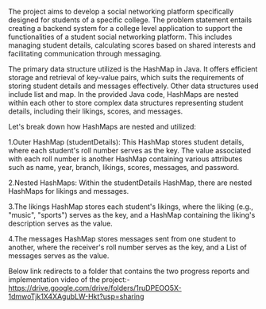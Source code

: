 The project aims to develop a social networking platform specifically designed for students of a specific college.
The problem statement entails creating a backend system for a college level application to support the functionalities of a student social networking platform. This includes managing student details,  calculating scores based on shared interests and facilitating communication through messaging.


The primary data structure utilized is the  HashMap in Java. It offers efficient storage and retrieval of key-value pairs, which suits the requirements of storing student details and messages effectively. Other data structures used include list and map.
In the provided Java code, HashMaps are nested within each other to store complex data structures representing student details, including their likings, scores, and messages.

Let's break down how HashMaps are nested and utilized:

1.Outer HashMap (studentDetails):
  This HashMap stores student details, where each student's roll number serves as the key.
  The value associated with each roll number is another HashMap containing various attributes such as name, year, branch, likings, scores, messages, and password.
  
2.Nested HashMaps:
  Within the studentDetails HashMap, there are nested HashMaps for likings and messages.
  
3.The likings HashMap stores each student's likings, where the liking (e.g., "music", "sports") serves as the key, and a HashMap containing the liking's description 
  serves as the value.
  
4.The messages HashMap stores messages sent from one student to another, where the receiver's roll number serves as the key, and a List of messages serves as the value.

Below link redirects to a folder that contains the two progress reports and implementation video of the project:-
https://drive.google.com/drive/folders/1ruDPEOO5X-1dmwoTjk1X4XAgubLW-Hkt?usp=sharing
